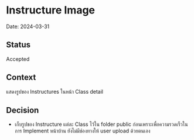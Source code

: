 # Instructure Image

Date: 2024-03-31

## Status

Accepted

## Context

แสดงรูปของ Instructures ในหน้า Class detail

## Decision

- เก็บรูปของ Instructure แต่ละ Class ไว้ใน folder public ก่อนเพราะเพื่อความรวดเร็วในการ Implement หน้าบ้าน ยังไม่มีช่องทางให้ user upload ด้วยตนเอง
